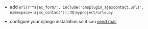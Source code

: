 
* add ``url(r'^ajax_form/', include('cmsplugin_ajaxcontact.urls', namespace='ajax_contact')),`` to ``myproject/urls.py``

* configure your django installation so it can [send mail](https://docs.djangoproject.com/en/dev/topics/email/)
